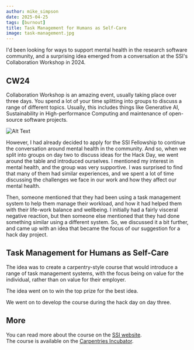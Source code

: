 ```yaml
---
author: mike_simpson
date: 2025-04-25
tags: [burnout]
title: Task Management for Humans as Self-Care
image: task-management.jpg
---
```


I'd been looking for ways to support mental health in the research software community,
and a surprising idea emerged from a conversation at the SSI's Collaboration Workshop in 2024.

## CW24

Collaboration Workshop is an amazing event, usually taking place over three days. You spend
a lot of your time splitting into groups to discuss a range of different topics. Usually,
this includes things like Generative AI, Sustainability in High-performance Computing and
maintenance of open-source software projects.

![Alt Text]({{site.baseurl}}/assets/img/blog/task-management.jpg)

However, I had already decided to apply for the SSI Fellowship to continue the conversation around
mental health in the community. And so, when we split into groups on day two to discuss ideas for
the Hack Day, we went around the table and introduced ourselves. I mentioned my interest in mental health,
and the group was very supportive. I was surprised to find that many of them had similar experiences,
and we spent a lot of time discussing the challenges we face in our work and how they affect our mental health.

Then, someone mentioned that they had been using a task management system to help them manage their workload,
and how it had helped them with their life-work balance and wellbeing. I initially had a fairly visceral negative reaction,
but then someone else mentioned that they had done something similar using a different system. So, we discussed it
a bit further, and came up with an idea that became the focus of our suggestion for a hack day project.

## Task Management for Humans as Self-Care

The idea was to create a carpentry-style course that would introduce a range of task management systems,
with the focus being on value for the individual, rather than on value for their employer.

The idea went on to win the top prize for the best idea.

We went on to develop the course during the hack day on day three.

## More

You can read more about the course on the [SSI website](https://www.software.ac.uk/blog/task-management-humans-self-care).  
The course is available on the [Carpentries Incubator](https://carpentries-incubator.github.io/task-management/aio.html).
